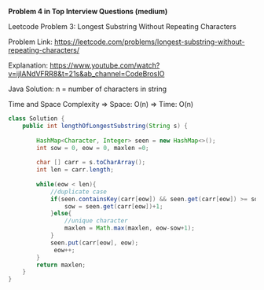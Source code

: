 **Problem 4 in Top Interview Questions (medium)**

 Leetcode Problem 3: Longest Substring Without Repeating Characters

Problem Link: https://leetcode.com/problems/longest-substring-without-repeating-characters/

Explanation: https://www.youtube.com/watch?v=ijIANdVFRR8&t=21s&ab_channel=CodeBrosIO




 Java Solution: 
    n = number of characters in string
    
Time and Space Complexity
    => Space: O(n)
    => Time: O(n)
    

```java
class Solution {
    public int lengthOfLongestSubstring(String s) {
        
        HashMap<Character, Integer> seen = new HashMap<>();
        int sow = 0, eow = 0, maxlen =0;
        
        char [] carr = s.toCharArray();
        int len = carr.length;
        
        while(eow < len){
            //duplicate case
            if(seen.containsKey(carr[eow]) && seen.get(carr[eow]) >= sow){
                sow = seen.get(carr[eow])+1;
            }else{
                //unique character
                maxlen = Math.max(maxlen, eow-sow+1);
            }
            seen.put(carr[eow], eow);
             eow++;  
        }
        return maxlen;
    }
}
```
